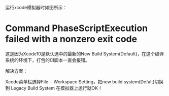 运行xcode模拟器时如图所示：

# Command PhaseScriptExecution failed with a nonzero exit code

这是因为Xcode10是默认选中的最新的New Build System\(Default\)，在这个编译系统的环境下，打包的CI脚本一直会报错。

解决方案：

Xcode菜单栏选择File-- Workspace Setting，把new build system\(Defalt\)切换到 Legacy Build System 在模拟器上运行就OK！



